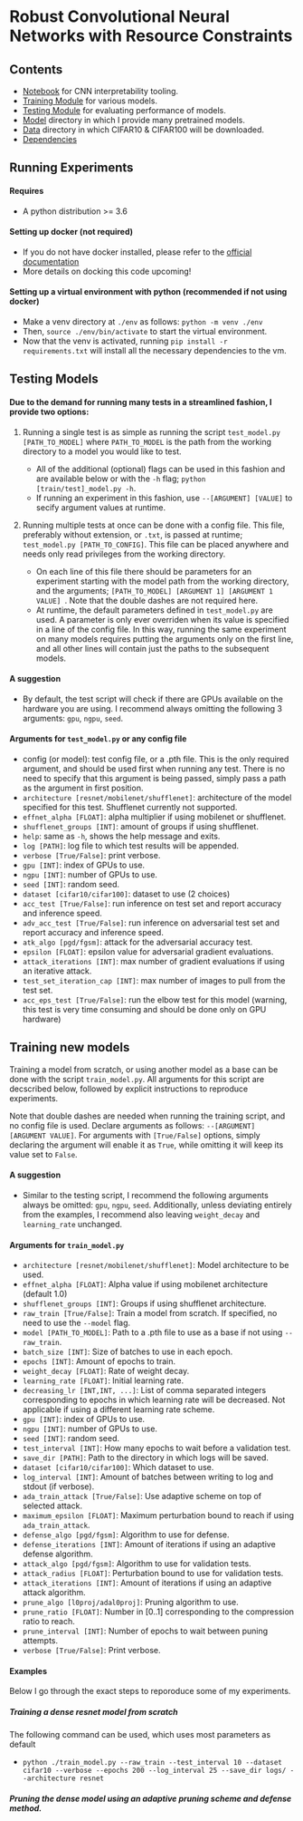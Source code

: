 # Robust Convolutional Neural Networks with Resource Constraints

## Contents
- [Notebook](./Interpreting_models.ipynb) for CNN interpretability tooling. 
- [Training Module](./train_model.py) for various models.
- [Testing Module](./test_model.py) for evaluating performance of models. 
- [Model](./models) directory in which I provide many pretrained models.
- [Data](./data/) directory in which CIFAR10 & CIFAR100 will be downloaded.
- [Dependencies](./requirements.txt)

## Running Experiments

#### Requires
- A python distribution >= 3.6

#### Setting up docker (not required)
- If you do not have docker installed, please refer to the [official documentation](https://www.docker.com/)
- More details on docking this code upcoming!

#### Setting up a virtual environment with python (recommended if not using docker)
- Make a venv directory at `./env` as follows: `python -m venv ./env`
- Then, `source ./env/bin/activate` to start the virtual environment.
- Now that the venv is activated, running `pip install -r requirements.txt` will install all the necessary dependencies to the vm. 

## Testing Models
#### Due to the demand for running many tests in a streamlined fashion, I provide two options:
1. Running a single test is as simple as running the script `test_model.py [PATH_TO_MODEL]` where `PATH_TO_MODEL` is the path from the working directory to a model you would like to test. 
	* All of the additional (optional) flags can be used in this fashion and are available below or with the `-h` flag; `python [train/test]_model.py -h`. 
	* If running an experiment in this fashion, use `--[ARGUMENT] [VALUE]` to secify argument values at runtime.

2. Running multiple tests at once can be done with a config file. This file, preferably without extension, or `.txt`, is passed at runtime; `test_model.py [PATH_TO_CONFIG]`. This file can be placed anywhere and needs only read privileges from the working directory. 
	* On each line of this file there should be parameters for an experiment starting with the model path from the working directory, and the arguments; `[PATH_TO_MODEL] [ARGUMENT 1] [ARGUMENT 1 VALUE] `. Note that the double dashes are not required here.
	* At runtime, the default parameters defined in `test_model.py` are used. A parameter is only ever overriden when its value is specified in a line of the config file. In this way, running the same experiment on many models requires putting the arguments only on the first line, and all other lines will contain just the paths to the subsequent models.  

#### A suggestion
* By default, the test script will check if there are GPUs available on the hardware you are using. I recommend always omitting the following 3 arguments: `gpu`, `ngpu`, `seed`.

#### Arguments for `test_model.py` or any config file
* config (or model): test config file, or a .pth file. This is the only required argument, and should be used first when running any test. There is no need to specify that this argument is being passed, simply pass a path as the argument in first position.
* `architecture [resnet/mobilenet/shufflenet]`: architecture of the model specified for this test. Shufflenet currently not supported. 
* `effnet_alpha [FLOAT]`: alpha multiplier if using mobilenet or shufflenet.
* `shufflenet_groups [INT]`: amount of groups if using shufflenet. 
* `help`: same as `-h`, shows the help message and exits.
* `log [PATH]`: log file to which test results will be appended.
* `verbose [True/False]`: print verbose.
* `gpu [INT]`: index of GPUs to use.
* `ngpu [INT]`: number of GPUs to use.
* `seed [INT]`: random seed.
* `dataset [cifar10/cifar100]`: dataset to use (2 choices)
* `acc_test [True/False]`: run inference on test set and report accuracy and inference speed.
* `adv_acc_test [True/False]`: run inference on adversarial test set and report accuracy and inference speed.
* `atk_algo [pgd/fgsm]`: attack for the adversarial accuracy test.
* `epsilon [FLOAT]`: epsilon value for adversarial gradient evaluations.
* `attack_iterations [INT]`: max number of gradient evaluations if using an iterative attack.
* `test_set_iteration_cap [INT]`: max number of images to pull from the test set.
* `acc_eps_test [True/False]`: run the elbow test for this model (warning, this test is very time consuming and should be done only on GPU hardware)

## Training new models
Training a model from scratch, or using another model as a base can be done with the script `train_model.py`. All arguments for this script are decscribed below, followed by explicit instructions to reproduce experiments.

Note that double dashes are needed when running the training script, and no config file is used. Declare arguments as follows: `--[ARGUMENT] [ARGUMENT VALUE]`. For arguments with `[True/False]` options, simply declaring the argument will enable it as `True`, while omitting it will keep its value set to `False`.

#### A suggestion
* Similar to the testing script, I recommend the following arguments always be omitted: `gpu`, `ngpu`, `seed`. Additionally, unless deviating entirely from the examples, I recommend also leaving `weight_decay` and `learning_rate` unchanged.

#### Arguments for `train_model.py`
* `architecture [resnet/mobilenet/shufflenet]`: Model architecture to be used.
* `effnet_alpha [FLOAT]`: Alpha value if using mobilenet architecture (default 1.0)
* `shufflenet_groups [INT]`: Groups if using shufflenet architecture.
* `raw_train [True/False]`: Train a model from scratch. If specified, no need to use the `--model` flag.
* `model [PATH_TO_MODEL]`: Path to a .pth file to use as a base if not using `--raw_train`.
* `batch_size [INT]`: Size of batches to use in each epoch.
* `epochs [INT]`: Amount of epochs to train.
* `weight_decay [FLOAT]`: Rate of weight decay.
* `learning_rate [FLOAT]`: Initial learning rate.
* `decreasing_lr [INT,INT, ...]`: List of comma separated integers corresponding to epochs in which learning rate will be decreased. Not applicable if using a different learning rate scheme. 
* `gpu [INT]`: index of GPUs to use.
* `ngpu [INT]`: number of GPUs to use.
* `seed [INT]`: random seed.
* `test_interval [INT]`: How many epochs to wait before a validation test.
* `save_dir [PATH]`: Path to the directory in which logs will be saved.
* `dataset [cifar10/cifar100]`: Which dataset to use.
* `log_interval [INT]`: Amount of batches between writing to log and stdout (if verbose).
* `ada_train_attack [True/False]`: Use adaptive scheme on top of selected attack.
* `maximum_epsilon [FLOAT]`: Maximum perturbation bound to reach if using `ada_train_attack`.
* `defense_algo [pgd/fgsm]`: Algorithm to use for defense.
* `defense_iterations [INT]`: Amount of iterations if using an adaptive defense algorithm.
* `attack_algo [pgd/fgsm]`: Algorithm to use for validation tests.
* `attack_radius [FLOAT]`: Perturbation bound to use for validation tests.
* `attack_iterations [INT]`: Amount of iterations if using an adaptive attack algorithm.
* `prune_algo [l0proj/adal0proj]`: Pruning algorithm to use.
* `prune_ratio [FLOAT]`: Number in [0..1] corresponding to the compression ratio to reach.
* `prune_interval [INT]`: Number of epochs to wait between puning attempts.
* `verbose [True/False]`: Print verbose.

#### Examples
Below I go through the exact steps to reporoduce some of my experiments.

##### Training a dense resnet model from scratch
The following command can be used, which uses most parameters as default
* `python ./train_model.py --raw_train --test_interval 10 --dataset cifar10 --verbose --epochs 200 --log_interval 25 --save_dir logs/ --architecture resnet`

##### Pruning the dense model using an adaptive pruning scheme and defense method.



